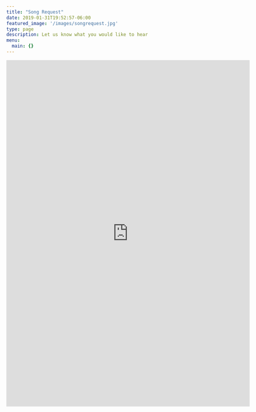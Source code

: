 ```yaml
---
title: "Song Request"
date: 2019-01-31T19:52:57-06:00
featured_image: '/images/songrequest.jpg'
type: page
description: Let us know what you would like to hear
menu:
  main: {}
---
```


<iframe src="https://docs.google.com/forms/d/e/1FAIpQLSdLm3lR3NLTGzJIYEAHycqCtP-sUyjNm8ISdW6CMvGCA-U3wA/viewform?embedded=true" width="640" height="908" frameborder="0" marginheight="0" marginwidth="0">Loading...</iframe>